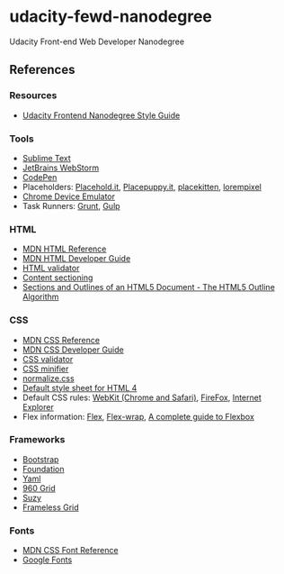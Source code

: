# udacity-fewd-nanodegree
Udacity Front-end Web Developer Nanodegree


## References

### Resources

* [Udacity Frontend Nanodegree Style Guide](http://udacity.github.io/frontend-nanodegree-styleguide/)

### Tools

* [Sublime Text](http://www.sublimetext.com/)
* [JetBrains WebStorm](https://www.jetbrains.com/webstorm/)
* [CodePen](http://codepen.io/)
* Placeholders: [Placehold.it](http://placehold.it/), [Placepuppy.it](http://placepuppy.it/), [placekitten](http://placekitten.com/), [lorempixel](http://lorempixel.com/)
* [Chrome Device Emulator](https://developer.chrome.com/devtools/docs/device-mode)
* Task Runners: [Grunt](http://gruntjs.com/), [Gulp](http://gulpjs.com/)

### HTML

* [MDN HTML Reference](https://developer.mozilla.org/en-US/docs/Web/HTML/Reference)
* [MDN HTML Developer Guide](https://developer.mozilla.org/en-US/docs/Web/Guide/HTML)
* [HTML validator](http://validator.w3.org/#validate_by_input)
* [Content sectioning](https://developer.mozilla.org/en-US/docs/Web/HTML/Element#Content_sectioning)
* [Sections and Outlines of an HTML5 Document - The HTML5 Outline Algorithm](https://developer.mozilla.org/en-US/docs/Web/Guide/HTML/Sections_and_Outlines_of_an_HTML5_document#The_HTML5_Outline_Algorithm)

### CSS

* [MDN CSS Reference](https://developer.mozilla.org/en-US/docs/Web/CSS/Reference)
* [MDN CSS Developer Guide](https://developer.mozilla.org/en-US/docs/Web/Guide/CSS)
* [CSS validator](http://jigsaw.w3.org/css-validator/#validate_by_input)
* [CSS minifier](http://cssminifier.com/)
* [normalize.css](http://necolas.github.io/normalize.css/)
* [Default style sheet for HTML 4](http://www.w3.org/TR/CSS21/sample.html)
* Default CSS rules: [WebKit (Chrome and Safari)](http://trac.webkit.org/browser/trunk/Source/WebCore/css/html.css), [FireFox](http://hg.mozilla.org/mozilla-central/file/tip/layout/style/html.css), [Internet Explorer](http://www.iecss.com/)
* Flex information: [Flex](https://developer.mozilla.org/en-US/docs/Web/CSS/flex), [Flex-wrap](https://developer.mozilla.org/en-US/docs/Web/CSS/flex-wrap), [A complete guide to Flexbox](https://css-tricks.com/snippets/css/a-guide-to-flexbox/)

### Frameworks

* [Bootstrap](http://getbootstrap.com/)
* [Foundation](http://foundation.zurb.com/)
* [Yaml](http://www.yaml.de/)
* [960 Grid](http://960.gs/)
* [Suzy](http://susy.oddbird.net/)
* [Frameless Grid](http://www.jonikorpi.com/frameless/)

### Fonts

* [MDN CSS Font Reference](https://developer.mozilla.org/en-US/docs/Web/CSS/font)
* [Google Fonts](https://www.google.com/fonts)
